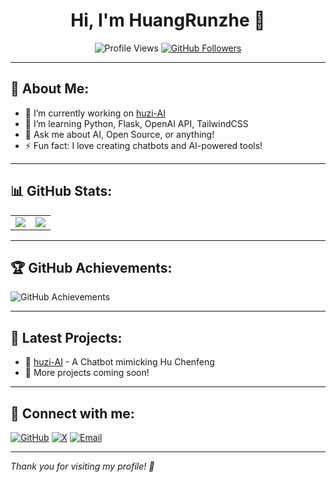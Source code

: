 <h1 align="center">Hi, I'm HuangRunzhe 👋</h1>

<p align="center">
  <img src="https://komarev.com/ghpvc/?username=HuangRunzhe&color=brightgreen" alt="Profile Views" />
  <a href="https://github.com/HuangRunzhe?tab=followers"><img src="https://img.shields.io/github/followers/HuangRunzhe?label=Followers&style=social" alt="GitHub Followers"></a>
</p>

---

## 🚀 About Me:
- 🔭 I’m currently working on [huzi-AI](https://github.com/HuangRunzhe/huzi-AI)
- 🌱 I’m learning Python, Flask, OpenAI API, TailwindCSS
- 💬 Ask me about AI, Open Source, or anything!
- ⚡ Fun fact: I love creating chatbots and AI-powered tools!

---

## 📊 GitHub Stats:
<table>
  <tr>
    <td>
      <img src="https://github-readme-stats.vercel.app/api?username=HuangRunzhe&show_icons=true&theme=radical">
    </td>
    <td>
      <img src="https://github-readme-streak-stats.herokuapp.com/?user=HuangRunzhe&theme=radical">
    </td>
  </tr>
</table>

---

## 🏆 GitHub Achievements:
![GitHub Achievements](https://github-profile-trophy.vercel.app/?username=HuangRunzhe&theme=radical&no-bg=true)

---

## 🌟 Latest Projects:
- 🚀 [huzi-AI](https://github.com/HuangRunzhe/huzi-AI) - A Chatbot mimicking Hu Chenfeng
- 🎨 More projects coming soon!

---

## 🤝 Connect with me:
[![GitHub](https://img.shields.io/badge/GitHub-HuangRunzhe-black?style=for-the-badge&logo=github)](https://github.com/HuangRunzhe)
[![X](https://img.shields.io/badge/Twitter-@yourTwitter-blue?style=for-the-badge&logo=twitter)]([https://twitter.com/yourTwitter](https://x.com/MakerHung2020))
[![Email](https://img.shields.io/badge/Email-Contact-red?style=for-the-badge&logo=gmail)](mailto:huangrunzhe8@outlook.com)

---

*Thank you for visiting my profile! 🚀*
